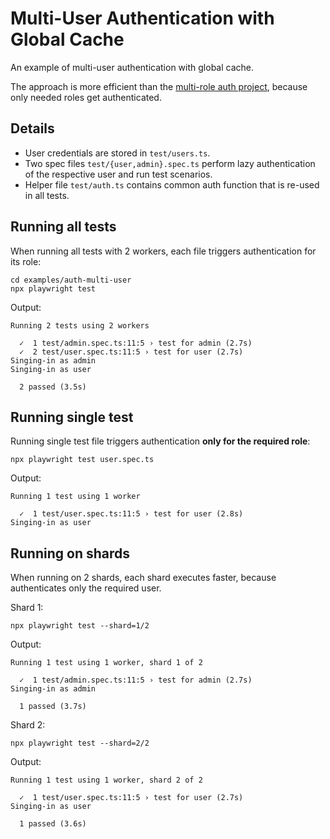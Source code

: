 # Multi-User Authentication with Global Cache

An example of multi-user authentication with global cache. 

The approach is more efficient than the [multi-role auth project](https://playwright.dev/docs/auth#multiple-signed-in-roles), because only needed roles get authenticated.

## Details
- User credentials are stored in `test/users.ts`.
- Two spec files `test/{user,admin}.spec.ts` perform lazy authentication of the respective user and run test scenarios.
- Helper file `test/auth.ts` contains common auth function that is re-used in all tests.

## Running all tests
When running all tests with 2 workers, each file triggers authentication for its role:
```
cd examples/auth-multi-user
npx playwright test
```
Output:
```
Running 2 tests using 2 workers

  ✓  1 test/admin.spec.ts:11:5 › test for admin (2.7s)
  ✓  2 test/user.spec.ts:11:5 › test for user (2.7s)
Singing-in as admin
Singing-in as user

  2 passed (3.5s)
```

## Running single test 
Running single test file triggers authentication **only for the required role**:
```
npx playwright test user.spec.ts
```
Output:
```
Running 1 test using 1 worker

  ✓  1 test/user.spec.ts:11:5 › test for user (2.8s)
Singing-in as user
```

## Running on shards
When running on 2 shards, each shard executes faster, because authenticates only the required user.

Shard 1:
```
npx playwright test --shard=1/2
```
Output:
```
Running 1 test using 1 worker, shard 1 of 2

  ✓  1 test/admin.spec.ts:11:5 › test for admin (2.7s)
Singing-in as admin

  1 passed (3.7s)
```

Shard 2:
```
npx playwright test --shard=2/2
```
Output:
```
Running 1 test using 1 worker, shard 2 of 2

  ✓  1 test/user.spec.ts:11:5 › test for user (2.7s)
Singing-in as user

  1 passed (3.6s)
```